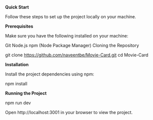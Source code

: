 **Quick Start**

Follow these steps to set up the project locally on your machine.

**Prerequisites**

Make sure you have the following installed on your machine:

Git
Node.js
npm (Node Package Manager)
Cloning the Repository

git clone https://github.com/naveentbe/Movie-Card.git
cd Movie-Card

**Installation**

Install the project dependencies using npm:

npm install



**Running the Project**

npm run dev

Open http://localhost:3001 in your browser to view the project.
